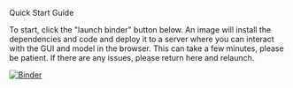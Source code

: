 Quick Start Guide

To start, click the "launch binder" button below. An image will install the dependencies and code and deploy it to a server where you can interact with the GUI and model in the browser. This can take a few minutes, please be patient. If there are any issues, please return here and relaunch.

[![Binder](https://mybinder.org/badge_logo.svg)](https://mybinder.org/v2/gh/tonybarroslimon/premium_predictor/master)
